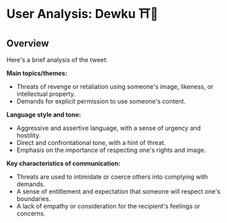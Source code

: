 # User Analysis: Dewku ⛩️🦭

## Overview

Here's a brief analysis of the tweet:

**Main topics/themes:**

* Threats of revenge or retaliation using someone's image, likeness, or intellectual property.
* Demands for explicit permission to use someone's content.

**Language style and tone:**

* Aggressive and assertive language, with a sense of urgency and hostility.
* Direct and confrontational tone, with a hint of threat.
* Emphasis on the importance of respecting one's rights and image.

**Key characteristics of communication:**

* Threats are used to intimidate or coerce others into complying with demands.
* A sense of entitlement and expectation that someone will respect one's boundaries.
* A lack of empathy or consideration for the recipient's feelings or concerns.